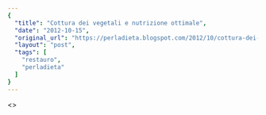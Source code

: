 ```yaml
---
{
  "title": "Cottura dei vegetali e nutrizione ottimale",
  "date": "2012-10-15",
  "original_url": "https://perladieta.blogspot.com/2012/10/cottura-dei-vegetali-e-nutrizione.html",
  "layout": "post",
  "tags": [
    "restauro",
    "perladieta"
  ]
}
---
```


<>
